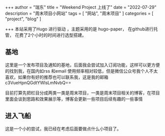+++
author = "瑞东"
title = "Weekend Project 上线了"
date = "2022-07-29"
description = "周末项目小网站"
tags = [
    "网站",
    "周末项目"
]
categories = [
    "project",
    "blog"
]

+++
本站采用了Hugo 进行驱动 ，主题采用的是 hugo-paper， 在github进行托管， 花费了2个小时的时间进行选型搭建。

## 基地

这里是一个发布项目及通知的基地，后面我会尝试加入订阅功能，这样可以更方便的找到我，在国内如rss 和email 使用频率相对较低，但是微信公众号我个人不太喜欢，如果你有好的推荐也可以联系我，这是我的邮箱 c3VueHpnQGdtYWlsLmNvbQ== 

目前打算先把栏目分成两类一类是周末项目，一类是周末项目相关的博客，在项目里面会谈到思路和效果展示等，博客会更新一些项目后续有趣的一些事情

## 进入飞船

这是一个小的尝试，我已经在考虑后面要做点什么小项目了。

